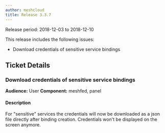 ```yaml
---
author: meshcloud
title: Release 3.3.7
---
```


Release period: 2018-12-03 to 2018-12-10

This release includes the following issues:
* Download credentials of sensitive service bindings
<!--truncate-->

## Ticket Details
### Download credentials of sensitive service bindings
**Audience:** User
**Component:** meshfed, panel


#### Description
For "sensitive" services the credentials will now be downloaded as a json file directly after binding creation. Credentials won't be displayed on the screen anymore.

